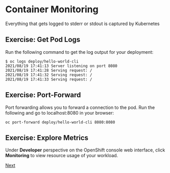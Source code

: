 # Container Monitoring

Everything that gets logged to stderr or stdout is captured by Kubernetes

## Exercise: Get Pod Logs

Run the following command to get the log output for your deployment:
```
$ oc logs deploy/hello-world-cli
2021/08/19 17:41:13 Server listening on port 8080
2021/08/19 17:41:28 Serving request: /
2021/08/19 17:41:32 Serving request: /
2021/08/19 17:41:33 Serving request: /
```

## Exercise: Port-Forward

Port forwarding allows you to forward a connection to the pod. Run the following and go to localhost:8080 in your browser:
```
oc port-forward deploy/hello-world-cli 8080:8080
```
## Exercise: Explore Metrics

Under **Developer** perspective on the OpenShift console web interface, click **Monitoring** to view resource usage of your workload.

[Next](03_container_shell.md)
